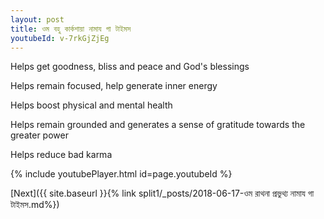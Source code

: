 ```yaml
---
layout: post
title: ওম বহু কার্কশায়া নামায গা টাইমস
youtubeId: v-7rkGjZjEg
---
```

 
 
Helps get goodness, bliss and peace and God's blessings
 
Helps remain focused, help generate inner energy 
 
Helps boost physical and mental health 
 
Helps remain grounded and generates a sense of gratitude towards the greater power 
 
Helps reduce bad karma
 
 
 
 


{% include youtubePlayer.html id=page.youtubeId %}
 
[Next]({{ site.baseurl }}{% link  split1/_posts/2018-06-17-ওম রাথনা প্রভুথ্য নামায গা টাইমস.md%})
 
